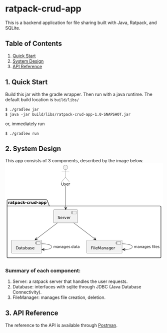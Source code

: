 # ratpack-crud-app

This is a backend application for file sharing built with Java, Ratpack, and SQLite.

## Table of Contents

1. [Quick Start](#1-quick-start)
2. [System Design](#2-system-design)
3. [API Reference](#3-api-reference)

## 1. Quick Start

Build this jar with the gradle wrapper. Then run with a java runtime. The default build location is
`build/libs/`

```shell
$ ./gradlew jar
$ java -jar build/libs/ratpack-crud-app-1.0-SNAPSHOT.jar
```

or, immediately run

```shell
$ ./gradlew run
```

## 2. System Design

This app consists of 3 components, described by the image below.
![diagram](./docs/images/diagram.png)

### Summary of each component:

1. Server: a ratpack server that handles the user requests.
2. Database: interfaces with sqlite through JDBC (Java Database Connectivity).
3. FileManager: manages file creation, deletion.

## 3. API Reference

The reference to the API is available
through [Postman](https://www.postman.com/docking-module-engineer-95800223/public/collection/04qknt9/ratpack-crud-app).